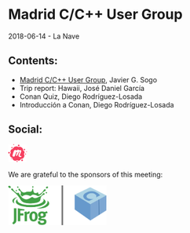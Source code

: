 # Madrid C/C++ User Group
2018-06-14 - La Nave

## Contents:
- [Madrid C/C++ User Group](MadridCCppUG.pdf), Javier G. Sogo
- Trip report: Hawaii, José Daniel García
- Conan Quiz, Diego Rodríguez-Losada
- Introducción a Conan, Diego Rodríguez-Losada

## Social:
[<img src="../assets/brand-logos/meetup.svg" alt="meetup" height="36"/>](https://www.meetup.com/es-ES/Madrid-C-Cpp/events/251227885/)

We are grateful to the sponsors of this meeting:  

<img src="../assets/sponsor-logos/jfrog_conan.png" alt="JFrog | Conan" width="200"/>
  
